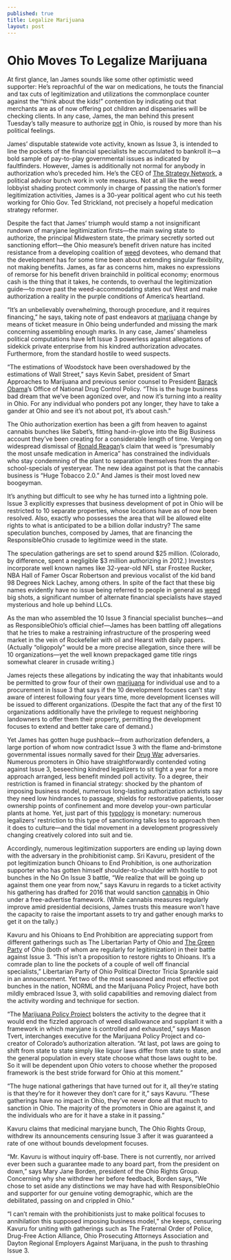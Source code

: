 ```yaml
---
published: true
title: Legalize Marijuana
layout: post
---
```

<div class="b-singlepost-wrapper">
	<h1 class="b-singlepost-title entry-title p-name ">
		Ohio Moves To Legalize Marijuana</h1>
	<div class="b-singlepost-bodywrapper">
		<article class="b-singlepost-body entry-content e-content  ng-scope">
		<p>
			At first glance, Ian James sounds like some other optimistic weed supporter: He&rsquo;s reproachful of the war on medications, he touts the financial and tax cuts of legitimization and utilizations the commonplace counter against the &ldquo;think about the kids!&rdquo; contention by indicating out that merchants are as of now offering pot children and dispensaries will be checking clients. In any case, James, the man behind this present Tuesday&rsquo;s tally measure to authorize <a href="http://t.umblr.com/redirect?z=http%3A%2F%2Fwww.ultimate-guitar.com%2Fforum%2Fshowthread.php%3Ft%3D1346524&amp;t=ZTViMzYzYzZhNjIzNWNkOGIzNGQ5NjFhZTQ5ZTQ3MTNkYmFiYjdiZix3ZXNJR1F5RQ%3D%3D" rel="nofollow" target="_self">pot</a> in Ohio, is roused by more than his political feelings.</p>
		<p>
			James&rsquo; disputable statewide vote activity, known as Issue 3, is intended to line the pockets of the financial specialists he accumulated to bankroll it&mdash;a bold sample of pay-to-play governmental issues as indicated by faultfinders. However, James is additionally not normal for anybody in authorization who&rsquo;s preceded him. He&rsquo;s the CEO of <a href="http://t.umblr.com/redirect?z=http%3A%2F%2Fwww.ultimate-guitar.com%2Fforum%2Fshowthread.php%3Ft%3D1153894&amp;t=N2I5NzVhZGUxNmNjNGFlYWU5NGMyNDZjNjI3M2I4OTNmZWYyOGNlZSx3ZXNJR1F5RQ%3D%3D" rel="nofollow" target="_self">The Strategy Network</a>, a political advisor bunch work in vote measures. Not at all like the weed lobbyist shading protect commonly in charge of passing the nation&rsquo;s former legitimization activities, James is a 30-year political agent who cut his teeth working for Ohio Gov. Ted Strickland, not precisely a hopeful medication strategy reformer.</p>
		<p>
			Despite the fact that James&rsquo; triumph would stamp a not insignificant rundown of maryjane legitimization firsts&mdash;the main swing state to authorize, the principal Midwestern state, the primary secretly sorted out sanctioning effort&mdash;the Ohio measure&rsquo;s benefit driven nature has incited resistance from a developing coalition of <a href="http://t.umblr.com/redirect?z=http%3A%2F%2Fwww.ultimate-guitar.com%2Fforum%2Fshowthread.php%3Ft%3D1551774&amp;t=OTc0MzY2NjIwMzZlMzcxNzg0YmJmNTcxYjdjNDUwODVhMzYwYjk2Nyx3ZXNJR1F5RQ%3D%3D" rel="nofollow" target="_self">weed</a> devotees, who demand that the development has for some time been about extending singular flexibility, not making benefits. James, as far as concerns him, makes no expressions of remorse for his benefit driven brainchild in political economy; enormous cash is the thing that it takes, he contends, to overhaul the legitimization guide&mdash;to move past the weed-accommodating states out West and make authorization a reality in the purple conditions of America&rsquo;s heartland.</p>
		<p>
			&ldquo;It&rsquo;s an unbelievably overwhelming, thorough procedure, and it requires financing,&rdquo; he says, taking note of past endeavors at <a href="http://t.umblr.com/redirect?z=http%3A%2F%2Fwww.ultimate-guitar.com%2Fforum%2Fshowthread.php%3Ft%3D1153894&amp;t=N2I5NzVhZGUxNmNjNGFlYWU5NGMyNDZjNjI3M2I4OTNmZWYyOGNlZSx3ZXNJR1F5RQ%3D%3D" rel="nofollow" target="_self">marijuana</a> change by means of ticket measure in Ohio being underfunded and missing the mark concerning assembling enough marks. In any case, James&rsquo; shameless political computations have left Issue 3 powerless against allegations of sidekick private enterprise from his kindred authorization advocates. Furthermore, from the standard hostile to weed suspects.</p>
		<p>
			&ldquo;The estimations of Woodstock have been overshadowed by the estimations of Wall Street,&rdquo; says Kevin Sabet, president of Smart Approaches to Marijuana and previous senior counsel to President <a href="http://t.umblr.com/redirect?z=http%3A%2F%2Fwww.ultimate-guitar.com%2Fforum%2Fshowthread.php%3Ft%3D1597741&amp;t=YWM4MTNjZTdjN2RjZmQ1MDk0MWVjMjhmY2FjYTJmY2Q5ZDBjZDBiOSx3ZXNJR1F5RQ%3D%3D" rel="nofollow" target="_self">Barack Obama</a>&rsquo;s Office of National Drug Control Policy. &ldquo;This is the huge business bad dream that we&rsquo;ve been agonized over, and now it&rsquo;s turning into a reality in Ohio. For any individual who ponders pot any longer, they have to take a gander at Ohio and see it&rsquo;s not about pot, it&rsquo;s about cash.&rdquo;</p>
		<p>
			The Ohio authorization exertion has been a gift from heaven to against cannabis bunches like Sabet&rsquo;s, fitting hand-in-glove into the Big Business account they&rsquo;ve been creating for a considerable length of time. Verging on widespread dismissal of <a href="http://t.umblr.com/redirect?z=http%3A%2F%2Fwww.ultimate-guitar.com%2Fforum%2Fshowthread.php%3Ft%3D1520370&amp;t=MGU3MzkzNDg1NTdhZWRiNDgzY2YzNTg1YjQ2NGIzNTQ5NmNhODA1NSx3ZXNJR1F5RQ%3D%3D" rel="nofollow" target="_self">Ronald Reagan</a>&rsquo;s claim that weed is &ldquo;presumably the most unsafe medication in America&rdquo; has constrained the individuals who stay condemning of the plant to separation themselves from the after-school-specials of yesteryear. The new idea against pot is that the cannabis business is &ldquo;Huge Tobacco 2.0.&rdquo; And James is their most loved new boogeyman.</p>
		<p>
			It&rsquo;s anything but difficult to see why he has turned into a lightning pole. Issue 3 explicitly expresses that business development of pot in Ohio will be restricted to 10 separate properties, whose locations have as of now been resolved. Also, exactly who possesses the area that will be allowed elite rights to what is anticipated to be a billion dollar industry? The same speculation bunches, composed by James, that are financing the ResponsibleOhio crusade to legitimize weed in the state.</p>
		<p>
			The speculation gatherings are set to spend around $25 million. (Colorado, by difference, spent a negligible $3 million authorizing in 2012.) Investors incorporate well known names like 32-year-old NFL star Frostee Rucker, NBA Hall of Famer Oscar Robertson and previous vocalist of the kid band 98 Degrees Nick Lachey, among others. In spite of the fact that these big names evidently have no issue being referred to people in general as <a href="http://t.umblr.com/redirect?z=http%3A%2F%2Fwww.ultimate-guitar.com%2Fforum%2Fshowthread.php%3Ft%3D1622908&amp;t=Y2Y2MDBiNDg4MzY5N2FiYjMzYzlhZDE1MTZlODk0MzgyZGUzMjg3OCx3ZXNJR1F5RQ%3D%3D" rel="nofollow" target="_self">weed</a> big shots, a significant number of alternate financial specialists have stayed mysterious and hole up behind LLCs.</p>
		<p>
			As the man who assembled the 10 Issue 3 financial specialist bunches&mdash;and as ResponsibleOhio&rsquo;s official chief&mdash;James has been battling off allegations that he tries to make a restraining infrastructure of the prospering weed market in the vein of Rockefeller with oil and Hearst with daily papers. (Actually &ldquo;oligopoly&rdquo; would be a more precise allegation, since there will be 10 organizations&mdash;yet the well known prepackaged game title rings somewhat clearer in crusade writing.)</p>
		<p>
			James rejects these allegations by indicating the way that inhabitants would be permitted to grow four of their own <a href="http://t.umblr.com/redirect?z=http%3A%2F%2Fwww.ultimate-guitar.com%2Fforum%2Fshowthread.php%3Ft%3D1396807&amp;t=YjQ0NWNmODVhOTcwN2I5MWFkNzI1MWI2NzJlNmU4N2E4MmViMjEwYSx3ZXNJR1F5RQ%3D%3D" rel="nofollow" target="_self">marijuana</a> for individual use and to a procurement in Issue 3 that says if the 10 development focuses can&rsquo;t stay aware of interest following four years time, more development licenses will be issued to different organizations. (Despite the fact that any of the first 10 organizations additionally have the privilege to request neighboring landowners to offer them their property, permitting the development focuses to extend and better take care of demand.)</p>
		<p>
			Yet James has gotten huge pushback&mdash;from authorization defenders, a large portion of whom now contradict Issue 3 with the flame and-brimstone governmental issues normally saved for their <a href="http://t.umblr.com/redirect?z=http%3A%2F%2Fwww.ultimate-guitar.com%2Fforum%2Fshowthread.php%3Ft%3D1551774&amp;t=OTc0MzY2NjIwMzZlMzcxNzg0YmJmNTcxYjdjNDUwODVhMzYwYjk2Nyx3ZXNJR1F5RQ%3D%3D" rel="nofollow" target="_self">Drug War</a> adversaries. Numerous promoters in Ohio have straightforwardly contended voting against Issue 3, beseeching kindred legalizers to sit tight a year for a more approach arranged, less benefit minded poll activity. To a degree, their restriction is framed in financial strategy: shocked by the phantom of imposing business model, numerous long-lasting authorization activists say they need low hindrances to passage, shields for restorative patients, looser ownership points of confinement and more develop your-own particular plants at home. Yet, just part of this <a href="http://t.umblr.com/redirect?z=http%3A%2F%2Fwww.ultimate-guitar.com%2Fforum%2Fshowthread.php%3Ft%3D1153894&amp;t=N2I5NzVhZGUxNmNjNGFlYWU5NGMyNDZjNjI3M2I4OTNmZWYyOGNlZSx3ZXNJR1F5RQ%3D%3D" rel="nofollow" target="_self">typology</a> is monetary: numerous legalizers&rsquo; restriction to this type of sanctioning talks less to approach then it does to culture&mdash;and the tidal movement in a development progressively changing creatively colored into suit and tie.</p>
		<p>
			Accordingly, numerous legitimization supporters are ending up laying down with the adversary in the prohibitionist camp. Sri Kavuru, president of the pot legitimization bunch Ohioans to End Prohibition, is one authorization supporter who has gotten himself shoulder-to-shoulder with hostile to pot bunches in the No On Issue 3 battle, &ldquo;We realize that will be going up against them one year from now,&rdquo; says Kavuru in regards to a ticket activity his gathering has drafted for 2016 that would sanction <a href="http://t.umblr.com/redirect?z=http%3A%2F%2Fwww.ultimate-guitar.com%2Fforum%2Fshowthread.php%3Ft%3D1597741&amp;t=YWM4MTNjZTdjN2RjZmQ1MDk0MWVjMjhmY2FjYTJmY2Q5ZDBjZDBiOSx3ZXNJR1F5RQ%3D%3D" rel="nofollow" target="_self">cannabis</a> in Ohio under a free-advertise framework. (While cannabis measures regularly improve amid presidential decisions, James trusts this measure won&rsquo;t have the capacity to raise the important assets to try and gather enough marks to get it on the tally.)</p>
		<p>
			Kavuru and his Ohioans to End Prohibition are appreciating support from different gatherings such as The Libertarian Party of Ohio and <a href="http://t.umblr.com/redirect?z=http%3A%2F%2Fwww.ultimate-guitar.com%2Fforum%2Fshowthread.php%3Ft%3D1520370&amp;t=MGU3MzkzNDg1NTdhZWRiNDgzY2YzNTg1YjQ2NGIzNTQ5NmNhODA1NSx3ZXNJR1F5RQ%3D%3D" rel="nofollow" target="_self">The Green Party</a> of Ohio (both of whom are regularly for legitimization) in their battle against Issue 3. &ldquo;This isn&rsquo;t a proposition to restore rights to Ohioans. It&rsquo;s a comrade plan to line the pockets of a couple of well off financial specialists,&rdquo; Libertarian Party of Ohio Political Director Tricia Sprankle said in an announcement. Yet two of the most seasoned and most effective pot bunches in the nation, NORML and the Marijuana Policy Project, have both mildly embraced Issue 3, with solid capabilities and removing dialect from the activity wording and technique for section.</p>
		<p>
			&ldquo;The <a href="http://t.umblr.com/redirect?z=http%3A%2F%2Fwww.ultimate-guitar.com%2Fforum%2Fshowthread.php%3Ft%3D1622908&amp;t=Y2Y2MDBiNDg4MzY5N2FiYjMzYzlhZDE1MTZlODk0MzgyZGUzMjg3OCx3ZXNJR1F5RQ%3D%3D" rel="nofollow" target="_self">Marijuana Policy Project</a> bolsters the activity to the degree that it would end the fizzled approach of weed disallowance and supplant it with a framework in which maryjane is controlled and exhausted,&rdquo; says Mason Tvert, interchanges executive for the Marijuana Policy Project and co-creator of Colorado&rsquo;s authorization alteration. &ldquo;At last, pot laws are going to shift from state to state simply like liquor laws differ from state to state, and the general population in every state choose what those laws ought to be. So it will be dependent upon Ohio voters to choose whether the proposed framework is the best stride forward for Ohio at this moment.&rdquo;</p>
		<p>
			&ldquo;The huge national gatherings that have turned out for it, all they&rsquo;re stating is that they&rsquo;re for it however they don&rsquo;t care for it,&rdquo; says Kavuru. &ldquo;These gatherings have no impact in Ohio, they&rsquo;ve never done all that much to sanction in Ohio. The majority of the promoters in Ohio are against it, and the individuals who are for it have a stake in it passing.&rdquo;</p>
		<p>
			Kavuru claims that medicinal maryjane bunch, The Ohio Rights Group, withdrew its announcements censuring Issue 3 after it was guaranteed a rate of one without bounds development focuses.</p>
		<p>
			&ldquo;Mr. Kavuru is without inquiry off-base. There is not currently, nor arrived ever been such a guarantee made to any board part, from the president on down,&rdquo; says Mary Jane Borden, president of the Ohio Rights Group. Concerning why she withdrew her before feedback, Borden says, &ldquo;We chose to set aside any distinctions we may have had with ResponsibleOhio and supporter for our genuine voting demographic, which are the debilitated, passing on and crippled in Ohio.&rdquo;</p>
		<p>
			&ldquo;I can&rsquo;t remain with the prohibitionists just to make political focuses to annihilation this supposed imposing business model,&rdquo; she keeps, censuring Kavuru for uniting with gatherings such as The Fraternal Order of Police, Drug-Free Action Alliance, Ohio Prosecuting Attorneys Association and Dayton Regional Employers Against Marijuana, in the push to thrashing Issue 3.</p>
		</article></div>
</div>
